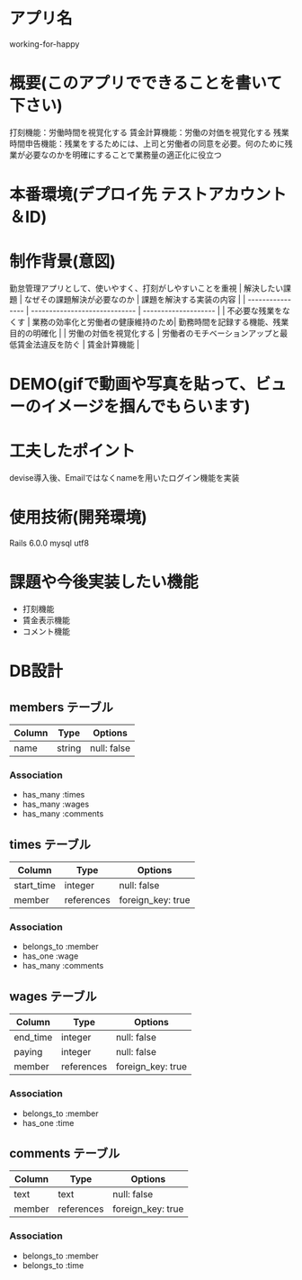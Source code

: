 # アプリ名 
working-for-happy
# 概要(このアプリでできることを書いて下さい)
打刻機能：労働時間を視覚化する
賃金計算機能：労働の対価を視覚化する
残業時間申告機能：残業をするためには、上司と労働者の同意を必要。何のために残業が必要なのかを明確にすることで業務量の適正化に役立つ

# 本番環境(デプロイ先 テストアカウント＆ID)

# 制作背景(意図)
勤怠管理アプリとして、使いやすく、打刻がしやすいことを重視
| 解決したい課題     | なぜその課題解決が必要なのか       | 課題を解決する実装の内容 |
| ---------------- | ----------------------------- | -------------------- |
| 不必要な残業をなくす | 業務の効率化と労働者の健康維持のため| 勤務時間を記録する機能、残業目的の明確化 |
| 労働の対価を視覚化する | 労働者のモチベーションアップと最低賃金法違反を防ぐ  | 賃金計算機能 |

# DEMO(gifで動画や写真を貼って、ビューのイメージを掴んでもらいます)

# 工夫したポイント
devise導入後、Emailではなくnameを用いたログイン機能を実装
# 使用技術(開発環境)
Rails 6.0.0 mysql utf8
# 課題や今後実装したい機能
- 打刻機能
- 賃金表示機能
- コメント機能

# DB設計

## members テーブル

| Column   | Type   | Options     |
| -------- | ------ | ----------- |
| name     | string | null: false |

### Association

- has_many :times
- has_many :wages
- has_many :comments

## times テーブル

| Column     | Type       | Options           |
| ---------- | ---------- | ----------------- |
| start_time | integer    | null: false       |
| member     | references | foreign_key: true |

### Association

- belongs_to :member
- has_one    :wage
- has_many   :comments

## wages テーブル

| Column   | Type       | Options           |
| -------- | ---------- | ----------------- |
| end_time | integer    | null: false       |
| paying   | integer    | null: false       |
| member   | references | foreign_key: true |

### Association

- belongs_to :member
- has_one    :time

## comments テーブル
| Column | Type       | Options           |
| ------ | ---------- | ----------------- |
| text   | text       | null: false       |
| member | references | foreign_key: true |

### Association

- belongs_to :member
- belongs_to :time
